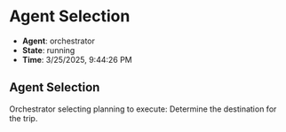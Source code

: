 # Agent Selection

- **Agent**: orchestrator
- **State**: running
- **Time**: 3/25/2025, 9:44:26 PM

## Agent Selection

Orchestrator selecting planning to execute: Determine the destination for the trip.

